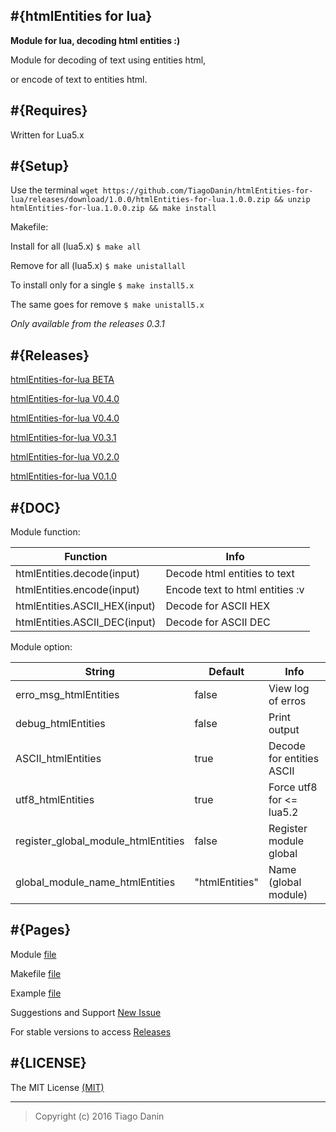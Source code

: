 ## #{htmlEntities for lua}
**Module for lua, decoding html entities :)**

Module for decoding of text using entities html,

or encode of text to entities html.


## #{Requires}
Written for Lua5.x


## #{Setup}
Use the terminal `wget https://github.com/TiagoDanin/htmlEntities-for-lua/releases/download/1.0.0/htmlEntities-for-lua.1.0.0.zip && unzip htmlEntities-for-lua.1.0.0.zip && make install`


Makefile:

Install for all (lua5.x) `$ make all`

Remove for all (lua5.x) `$ make unistallall`

To install only for a single `$ make install5.x`

The same goes for remove `$ make unistall5.x`

*Only available from the releases 0.3.1*


## #{Releases}
[htmlEntities-for-lua BETA](https://github.com/TiagoDanin/htmlEntities-for-lua/tree/master)

[htmlEntities-for-lua V0.4.0](https://github.com/TiagoDanin/htmlEntities-for-lua/releases/tag/1.0.0)

[htmlEntities-for-lua V0.4.0](https://github.com/TiagoDanin/htmlEntities-for-lua/releases/tag/0.4.0)

[htmlEntities-for-lua V0.3.1](https://github.com/TiagoDanin/htmlEntities-for-lua/releases/tag/0.3.1)

[htmlEntities-for-lua V0.2.0](https://github.com/TiagoDanin/htmlEntities-for-lua/releases/tag/0.2)

[htmlEntities-for-lua V0.1.0](https://github.com/TiagoDanin/htmlEntities-for-lua/releases/tag/0.1)


## #{DOC}
Module function:

Function                      |                            Info |
------------------------------|---------------------------------|
htmlEntities.decode(input)    | Decode html entities to text
htmlEntities.encode(input)    | Encode text to html entities :v
htmlEntities.ASCII_HEX(input) | Decode for ASCII HEX
htmlEntities.ASCII_DEC(input) | Decode for ASCII DEC

Module option:

String                              | Default        | Info                     |
------------------------------------|----------------|--------------------------|
erro_msg_htmlEntities               | false          | View log of erros
debug_htmlEntities                  | false          | Print output
ASCII_htmlEntities                  | true           | Decode for entities ASCII
utf8_htmlEntities                   | true           | Force utf8 for <= lua5.2
register_global_module_htmlEntities | false          | Register module global
global_module_name_htmlEntities     | "htmlEntities" | Name (global module)


## #{Pages}
Module [file](https://github.com/TiagoDanin/htmlEntities-for-lua/blob/master/src/htmlEntities.lua)

Makefile [file](https://github.com/TiagoDanin/htmlEntities-for-lua/blob/master/Makefile)

Example [file](https://github.com/TiagoDanin/htmlEntities-for-lua/blob/master/example/example.lua)

Suggestions and Support [New Issue](https://github.com/TiagoDanin/htmlEntities-for-lua/issues/new)

For stable versions to access [Releases](https://github.com/TiagoDanin/htmlEntities-for-lua/releases)


## #{LICENSE}
The MIT License [(MIT)](https://github.com/TiagoDanin/htmlEntities-for-lua/blob/master/LICENSE)

---
>Copyright (c) 2016 Tiago Danin
